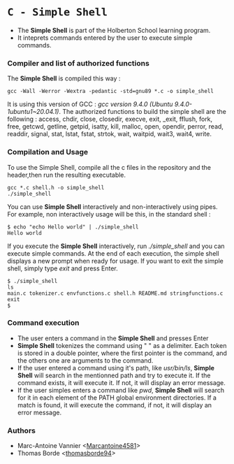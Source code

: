 # `C - Simple Shell`

* The **Simple Shell** is part of the Holberton School learning program.
* It inteprets commands entered by the user to execute simple commands.

### Compiler and list of authorized functions
The **Simple Shell** is compiled this way :
```
gcc -Wall -Werror -Wextra -pedantic -std=gnu89 *.c -o simple_shell
```
It is using this version of GCC : *gcc version 9.4.0 (Ubuntu 9.4.0-1ubuntu1~20.04.1)*.
The authorized functions to build the simple shell are the following : access, chdir, close, closedir, execve, exit, _exit,
fflush, fork, free, getcwd, getline, getpid, isatty, kill, malloc, open, opendir, perror, read, readdir, signal, stat,
lstat, fstat, strtok, wait, waitpid, wait3, wait4, write.

### Compilation and Usage
To use the Simple Shell, compile all the c files in the repository and the header,then run the resulting executable.
```
gcc *.c shell.h -o simple_shell
./simple_shell
```

You can use **Simple Shell** interactively and non-interactively using pipes.
For example, non interactively usage will be this, in the standard shell :
```
$ echo "echo Hello world" | ./simple_shell
Hello world
```
If you execute the **Simple Shell** interactively, run *./simple_shell* and you can execute simple commands.
At the end of each execution, the simple shell displays a new prompt when ready for usage.
If you want to exit the simple shell, simply type *exit* and press Enter.
```
$ ./simple_shell
ls
main.c tokenizer.c envfunctions.c shell.h README.md stringfunctions.c
exit
$
```

### Command execution
* The user enters a command in the **Simple Shell** and presses Enter
* **Simple Shell** tokenizes the command using " " as a delimiter. Each token is stored in a double pointer, where the first pointer is the command,
and the others one are arguments to the command.
* If the user entered a command using it's path, like *usr/bin/ls*, **Simple Shell** will search in the mentionned path and try to execute it. If the command exists, it will execute it. If not, it will display an error message.
* If the user simples enters a command like *pwd*, **Simple Shell** will search for it in each element of the PATH global environment directories.
If a match is found, it will execute the command, if not, it will display an error message.


### Authors
* Marc-Antoine Vannier <[Marcantoine4581](https://github.com/Marcantoine4581)>
* Thomas Borde <[thomasborde94](https://github.com/thomasborde94)>